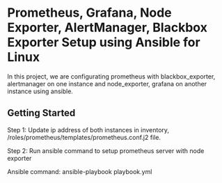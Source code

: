 # Prometheus, Grafana, Node Exporter, AlertManager, Blackbox Exporter Setup using Ansible for Linux

In this project, we are configurating prometheus with blackbox_exporter, alertmanager on one instance and node_exporter, grafana on another instance using ansible.

## Getting Started

Step 1: Update ip address of both instances in inventory, /roles/prometheus/templates/prometheus.conf.j2 file.

Step 2: Run ansible command to setup prometheus server with node exporter

Ansible command: ansible-playbook playbook.yml

